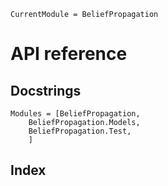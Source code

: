 ```@meta
CurrentModule = BeliefPropagation
```

# API reference

## Docstrings

```@autodocs
Modules = [BeliefPropagation,
    BeliefPropagation.Models,
    BeliefPropagation.Test,
    ]
```

## Index
```@index
```